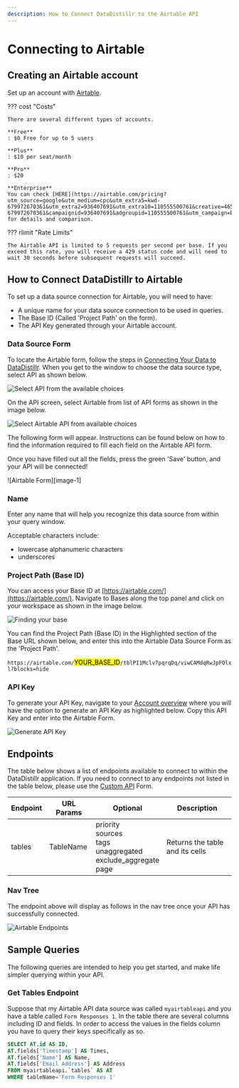 ```yaml
---
description: How to Connect DataDistillr to the Airtable API
---
```


# Connecting to Airtable

## Creating an Airtable account
Set up an account with [Airtable](https://www.airtable.com/).

??? cost "Costs" 

    There are several different types of accounts. 
    
    **Free**
    : $0 Free for up to 5 users
    
    **Plus**
    : $10 per seat/month
    
    **Pro**
    : $20
    
    **Enterprise**
    You can check [HERE](https://airtable.com/pricing?utm_source=google&utm_medium=cpc&utm_extra5=kwd-679972670361&utm_extra2=936407691&utm_extra10=110555500761&creative=465926015402&device=c&cx=us&targetid=kwd-679972670361&campaignid=936407691&adgroupid=110555500761&utm_campaign=brand_creator&utm_content=bofu_freetrial&gclid=EAIaIQobChMIiNntwOfh9gIVzmxvBB1EmgQIEAAYAiAAEgLkyfD_BwE) for details and comparison.


??? rlimit "Rate Limits"  

    The Airtable API is limited to 5 requests per second per base. If you exceed this rate, you will receive a 429 status code and will need to wait 30 seconds before subsequent requests will succeed.

## How to Connect DataDistillr to Airtable
To set up a data source connection for Airtable, you will need to have:

- A unique name for your data source connection to be used in queries.
- The Base ID (Called 'Project Path' on the form).
- The API Key generated through your Airtable account.



### Data Source Form

To locate the Airtable form, follow the steps in [Connecting Your Data to DataDistillr](../../). When you get to the window to choose the data source type, select API as shown below.&#x20;

![Select API from the available choices][image-5]

On the API screen, select Airtable from list of API forms as shown in the image below.

![Select Airtable API from available choices][image-6]

The following form will appear. Instructions can be found below on how to find the information required to fill each field on the Airtable API form.

Once you have filled out all the fields, press the green 'Save' button, and your API will be connected!

![Airtable Form][image-1]

### Name

Enter any name that will help you recognize this data source from within your query window. &#x20;

Acceptable characters include:

* lowercase alphanumeric characters
* underscores

### Project Path (Base ID)
You can access your Base ID at [https://airtable.com/](https://airtable.com/). Navigate to Bases along the top panel and click on your workspace as shown in the image below.

![Finding your base][image-2]

You can find the Project Path (Base ID) in the Highlighted section of the Base URL shown below, and enter this into the Airtable Data Source Form as the 'Project Path'.

`https://airtable.com/`<mark>YOUR_BASE_ID</mark>`/tblPI1Mclv7pqrqDq/viwCAMdqRwJpFOlxl?blocks=hide`

### API Key

To generate your API Key, navigate to your [Account overview](https://airtable.com/account) where you will have the option to generate an API Key as highlighted below. Copy this API Key and enter into the Airtable Form.


![Generate API Key][image-4]


## Endpoints

The table below shows a list of endpoints available to connect to within the DataDistillr application. If you need to connect to any endpoints not listed in the table below, please use the [Custom API](custom-apis.md) Form.

| Endpoint | URL Params | Optional | Description |
| -------- | ---------- | -------- | ----------  |
| tables   | TableName  | priority<br>sources<br>tags<br>unaggregated<br>exclude_aggregate<br>page|Returns the table and its cells


### Nav Tree

The endpoint above will display as follows in the nav tree once your API has successfully connected.

![Airtable Endpoints][image-3]

## Sample Queries

The following queries are intended to help you get started, and make life simpler querying within your API.

### Get Tables Endpoint

Suppose that my Airtable API data source was called `myairtableapi` and you have a table called `Form Responses 1`. In the table there are several columns including ID and fields. In order to access the values in the fields column you have to query their keys specifically as so.


```sql
SELECT AT.id AS ID,
AT.fields['Timestamp'] AS Times,
AT.fields['Name'] AS Name,
AT.fields['Email Address'] AS Address
FROM myairtableapi.`tables` AS AT
WHERE tableName='Form Responses 1'
```


[image-2]: ../../img/api/airtable/airtable-base.png
[image-3]: ../../img/api/airtable/airtable-endpoint.png
[image-4]: ../../img/api/airtable/airtable-generate-api.png
[image-5]: ../../img/api/data-source-wizard-api-light.png
[image-6]: ../../img/api/airtable/select-Airtable-API.png
